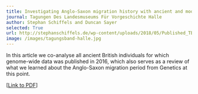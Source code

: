 ```yaml
---
title: Investigating Anglo-Saxon migration history with ancient and modern DNA
journal: Tagungen Des Landesmuseums Für Vorgeschichte Halle
author: Stephan Schiffels and Duncan Sayer
selected: True
url: http://stephanschiffels.de/wp-content/uploads/2018/05/Published_TB17_Schiffels-Sayer_Satz_255-266.pdf
image: /images/tagungsband-halle.jpg
---
```


In this article we co-analyse all ancient British individuals for which genome-wide data was published in 2016, which also serves as a review of what we learned about the Anglo-Saxon migration period from Genetics at this point.

\[[Link to PDF](http://stephanschiffels.de/wp-content/uploads/2018/05/Published_TB17_Schiffels-Sayer_Satz_255-266.pdf)\]

